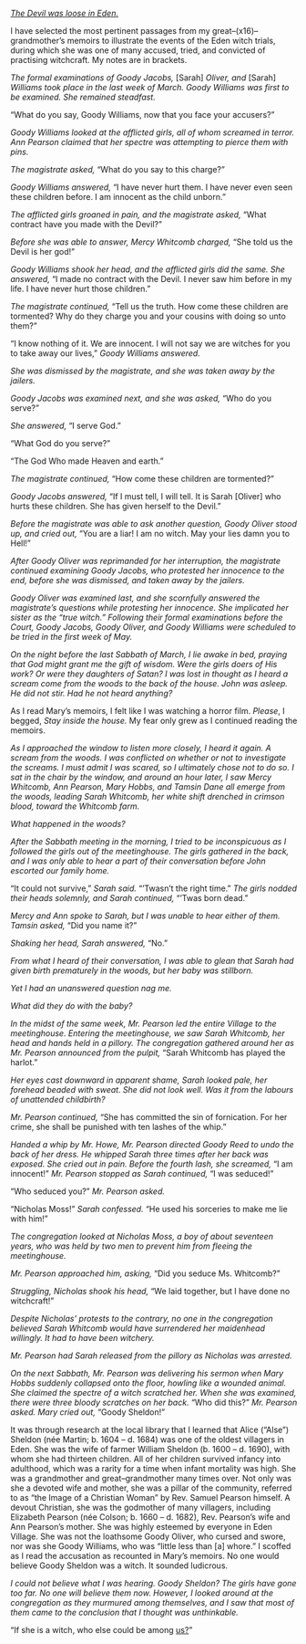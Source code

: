 [*The Devil was loose in Eden.*](https://reddit.com/r/nosleep/comments/xp0csw/the_eden_witch_trials_strange_gods_part_one/)

I have selected the most pertinent passages from my great–(x16)–grandmother’s memoirs to illustrate the events of the Eden witch trials, during which she was one of many accused, tried, and convicted of practising witchcraft. My notes are in brackets.

*The formal examinations of Goody Jacobs,* [Sarah] *Oliver, and* [Sarah] *Williams took place in the last week of March. Goody Williams was first to be examined. She remained steadfast.*

“What do you say, Goody Williams, now that you face your accusers?”

*Goody Williams looked at the afflicted girls, all of whom screamed in terror. Ann Pearson claimed that her spectre was attempting to pierce them with pins.*

*The magistrate asked,* “What do you say to this charge?”

*Goody Williams answered,* “I have never hurt them. I have never even seen these children before. I am innocent as the child unborn.”

*The afflicted girls groaned in pain, and the magistrate asked,* “What contract have you made with the Devil?”

*Before she was able to answer, Mercy Whitcomb charged,* “She told us the Devil is her god!”

*Goody Williams shook her head, and the afflicted girls did the same. She answered,* “I made no contract with the Devil. I never saw him before in my life. I have never hurt those children.”

*The magistrate continued,* “Tell us the truth. How come these children are tormented? Why do they charge you and your cousins with doing so unto them?”

“I know nothing of it. We are innocent. I will not say we are witches for you to take away our lives,” *Goody Williams answered.*

*She was dismissed by the magistrate, and she was taken away by the jailers.*

*Goody Jacobs was examined next, and she was asked,* “Who do you serve?”

*She answered,* “I serve God.”

“What God do you serve?”

“The God Who made Heaven and earth.”

*The magistrate continued,* “How come these children are tormented?”

*Goody Jacobs answered,* “If I must tell, I will tell. It is Sarah [Oliver] who hurts these children. She has given herself to the Devil.”

*Before the magistrate was able to ask another question, Goody Oliver stood up, and cried out,* “You are a liar! I am no witch. May your lies damn you to Hell!”

*After Goody Oliver was reprimanded for her interruption, the magistrate continued examining Goody Jacobs, who protested her innocence to the end, before she was dismissed, and taken away by the jailers.*

*Goody Oliver was examined last, and she scornfully answered the magistrate’s questions while protesting her innocence. She implicated her sister as the “true witch.” Following their formal examinations before the Court, Goody Jacobs, Goody Oliver, and Goody Williams were scheduled to be tried in the first week of May.*

*On the night before the last Sabbath of March, I lie awake in bed, praying that God might grant me the gift of wisdom. Were the girls doers of His work? Or were they daughters of Satan? I was lost in thought as I heard a scream come from the woods to the back of the house. John was asleep. He did not stir. Had he not heard anything?*

As I read Mary’s memoirs, I felt like I was watching a horror film. *Please*, I begged, *Stay inside the house.* My fear only grew as I continued reading the memoirs. 

*As I approached the window to listen more closely, I heard it again. A scream from the woods. I was conflicted on whether or not to investigate the screams. I must admit I was scared, so I ultimately chose not to do so. I sat in the chair by the window, and around an hour later, I saw Mercy Whitcomb, Ann Pearson, Mary Hobbs, and Tamsin Dane all emerge from the woods, leading Sarah Whitcomb, her white shift drenched in crimson blood, toward the Whitcomb farm.*

*What happened in the woods?*

*After the Sabbath meeting in the morning, I tried to be inconspicuous as I followed the girls out of the meetinghouse. The girls gathered in the back, and I was only able to hear a part of their conversation before John escorted our family home.*

“It could not survive,” *Sarah said.* “’Twasn’t the right time.” *The girls nodded their heads solemnly, and Sarah continued,* “’Twas born dead.”

*Mercy and Ann spoke to Sarah, but I was unable to hear either of them. Tamsin asked,* “Did you name it?”

*Shaking her head, Sarah answered,* “No.”

*From what I heard of their conversation, I was able to glean that Sarah had given birth prematurely in the woods, but her baby was stillborn.*

*Yet I had an unanswered question nag me.*

*What did they do with the baby?*

*In the midst of the same week, Mr. Pearson led the entire Village to the meetinghouse. Entering the meetinghouse, we saw Sarah Whitcomb, her head and hands held in a pillory. The congregation gathered around her as Mr. Pearson announced from the pulpit,* “Sarah Whitcomb has played the harlot.”

*Her eyes cast downward in apparent shame, Sarah looked pale, her forehead beaded with sweat. She did not look well. Was it from the labours of unattended childbirth?*

*Mr. Pearson continued,* “She has committed the sin of fornication. For her crime, she shall be punished with ten lashes of the whip.”

*Handed a whip by Mr. Howe, Mr. Pearson directed Goody Reed to undo the back of her dress. He whipped Sarah three times after her back was exposed. She cried out in pain. Before the fourth lash, she screamed,* “I am innocent!” *Mr. Pearson stopped as Sarah continued,* “I was seduced!”

“Who seduced you?” *Mr. Pearson asked.*

“Nicholas Moss!” *Sarah confessed.* “He used his sorceries to make me lie with him!”

*The congregation looked at Nicholas Moss, a boy of about seventeen years, who was held by two men to prevent him from fleeing the meetinghouse.*

*Mr. Pearson approached him, asking,* “Did you seduce Ms. Whitcomb?”

*Struggling, Nicholas shook his head,* “We laid together, but I have done no witchcraft!”

*Despite Nicholas’ protests to the contrary, no one in the congregation believed Sarah Whitcomb would have surrendered her maidenhead willingly. It had to have been witchery.*

*Mr. Pearson had Sarah released from the pillory as Nicholas was arrested.*

*On the next Sabbath, Mr. Pearson was delivering his sermon when Mary Hobbs suddenly collapsed onto the floor, howling like a wounded animal. She claimed the spectre of a witch scratched her. When she was examined, there were three bloody scratches on her back.* “Who did this?” *Mr. Pearson asked. Mary cried out,* “Goody Sheldon!”

It was through research at the local library that I learned that Alice (“Alse”) Sheldon (née Martin; b. 1604 – d. 1684) was one of the oldest villagers in Eden. She was the wife of farmer William Sheldon (b. 1600 – d. 1690), with whom she had thirteen children. All of her children survived infancy into adulthood, which was a rarity for a time when infant mortality was high. She was a grandmother and great–grandmother many times over. Not only was she a devoted wife and mother, she was a pillar of the community, referred to as “the Image of a Christian Woman” by Rev. Samuel Pearson himself. A devout Christian, she was the godmother of many villagers, including Elizabeth Pearson (née Colson; b. 1660 – d. 1682), Rev. Pearson’s wife and Ann Pearson’s mother. She was highly esteemed by everyone in Eden Village. She was not the loathsome Goody Oliver, who cursed and swore, nor was she Goody Williams, who was “little less than [a] whore.” I scoffed as I read the accusation as recounted in Mary’s memoirs. No one would believe Goody Sheldon was a witch. It sounded ludicrous.

*I could not believe what I was hearing. Goody Sheldon? The girls have gone too far. No one will believe them now. However, I looked around at the congregation as they murmured among themselves, and I saw that most of them came to the conclusion that I thought was unthinkable.*

“If she is a witch, who else could be among [us?](https://reddit.com/r/TheWelshWitch)”